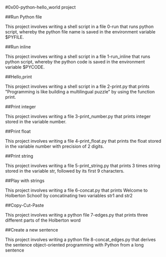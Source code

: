 #0x00-python-hello_world project

##Run Python file

This project involves writing a shell script in a file 0-run that runs python script, whereby
the python file name is saved in the environment variable $PYFILE.

##Run inline

This project involves writing a shell script in a file 1-run_inline that runs python script, whereby
the python code is saved in the environment variable $PYCODE.

##Hello,print

This project involves writing a shell script in a file 2-print.py that prints "Programming is like building a multilingual puzzle" by using the function print.

##Print integer

This project involves writing a file 3-print_number.py that prints integer stored in the variable number.

##Print float

This project involves writing a file 4-print_float.py that prints the float stored in the variable number with precision of 2 digits.

##Print string

This project involves writing a file 5-print_string.py that prints 3 times string stored in the variable str, followed by its first 9 characters.

##Play with strings

This project involves writing a file 6-concat.py that prints Welcome to Holberton School! by concatinating two variables str1 and str2

##Copy-Cut-Paste

This project involves writing a python file 7-edges.py that prints three different parts of the Holberton word

##Create a new sentence

This project involves writing a python file 8-concat_edges.py that derives the sentence object-oriented programming with Python from a long sentence
